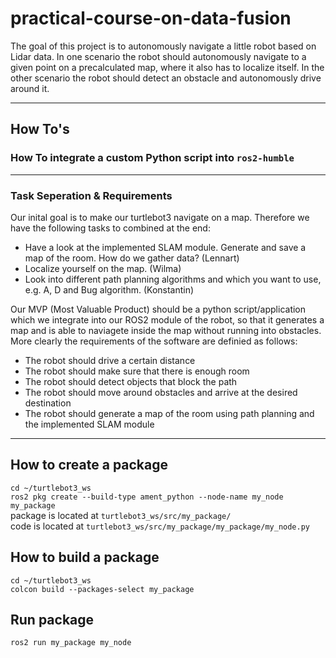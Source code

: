 # practical-course-on-data-fusion
The goal of this project is to autonomously navigate a little robot based on Lidar data. In one scenario the robot
should autonomously navigate to a given point on a precalculated map, where it also has to localize itself. In the
other scenario the robot should detect an obstacle and autonomously drive around it.

---
## How To's
### How To integrate a custom Python script into `ros2-humble`
<!-- TODO -->

---
### Task Seperation & Requirements
Our inital goal is to make our turtlebot3 navigate on a map. Therefore
we have the following tasks to combined at the end:

- Have a look at the implemented SLAM module. Generate and save a map of the room. How do we gather data? (Lennart)
- Localize yourself on the map. (Wilma)
- Look into different path planning algorithms and which you want to use, e.g. A, D and Bug algorithm. (Konstantin)

Our MVP (Most Valuable Product) should be a python script/application which we integrate into our 
ROS2 module of the robot, so that it generates a map and is able to naviagete inside the map without running into obstacles.
More clearly the requirements of the software are definied as follows:

- The robot should drive a certain distance
- The robot should make sure that there is enough room
- The robot should detect objects that block the path
- The robot should move around obstacles and arrive at the desired destination
- The robot should generate a map of the room using path planning and the implemented SLAM module
---
## How to create a package
`cd ~/turtlebot3_ws`  
`ros2 pkg create --build-type ament_python --node-name my_node my_package`  
package is located at `turtlebot3_ws/src/my_package/`  
code is located at `turtlebot3_ws/src/my_package/my_package/my_node.py`
  
## How to build a package
`cd ~/turtlebot3_ws`  
`colcon build --packages-select my_package`  
  
## Run package
`ros2 run my_package my_node`

